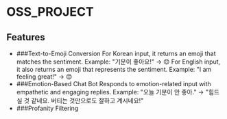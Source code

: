# OSS_PROJECT

## Features

+ ###Text-to-Emoji Conversion 
For Korean input, it returns an emoji that matches the sentiment.
Example: "기분이 좋아요!" → 😊
For English input, it also returns an emoji that represents the sentiment.
Example: "I am feeling great!" → 😊
+ ###Emotion-Based Chat Bot 
Responds to emotion-related input with empathetic and engaging replies.
Example: "오늘 기분이 안 좋아." → "힘드실 것 같네요. 버티는 것만으로도 잘하고 계시네요!"
+ ###Profanity Filtering 

